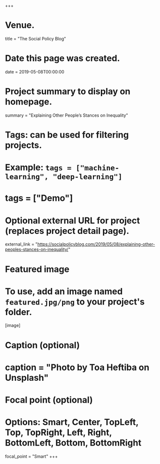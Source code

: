 +++
# Venue.
title = "The Social Policy Blog"

# Date this page was created.
 date = 2019-05-08T00:00:00

# Project summary to display on homepage.
summary = "Explaining Other People’s Stances on Inequality"

# Tags: can be used for filtering projects.
# Example: `tags = ["machine-learning", "deep-learning"]`
# tags = ["Demo"]

# Optional external URL for project (replaces project detail page).
external_link = "https://socialpolicyblog.com/2019/05/08/explaining-other-peoples-stances-on-inequality/"

# Featured image
# To use, add an image named `featured.jpg/png` to your project's folder. 
[image]
  # Caption (optional)
  # caption = "Photo by Toa Heftiba on Unsplash"

  # Focal point (optional)
  # Options: Smart, Center, TopLeft, Top, TopRight, Left, Right, BottomLeft, Bottom, BottomRight
  focal_point = "Smart"
+++
